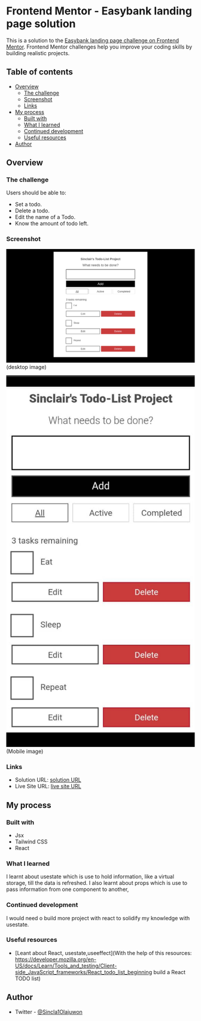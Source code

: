 
# Frontend Mentor - Easybank landing page solution

This is a solution to the [Easybank landing page challenge on Frontend Mentor](https://www.frontendmentor.io/challenges/easybank-landing-page-WaUhkoDN). Frontend Mentor challenges help you improve your coding skills by building realistic projects. 

## Table of contents

- [Overview](#overview)
  - [The challenge](#the-challenge)
  - [Screenshot](#screenshot)
  - [Links](#links)
- [My process](#my-process)
  - [Built with](#built-with)
  - [What I learned](#what-i-learned)
  - [Continued development](#continued-development)
  - [Useful resources](#useful-resources)
- [Author](#author)




## Overview

### The challenge

Users should be able to:

- Set a todo.
- Delete a todo.
- Edit the name of a Todo.
- Know the amount of todo left.

### Screenshot

![](./screencapture-todo-list-project-mrzp-vercel-app-2024-09-19-09_34_55.png)(desktop image)

![](./WhatsApp%20Image%202024-09-19%20at%209.38.06%20AM.jpeg)(Mobile image)




### Links

- Solution URL: [solution URL](https://github.com/sinclare210/TodoList-Project)
- Live Site URL: [live site URL](https://todo-list-project-mrzp.vercel.app/)

## My process

### Built with

- Jsx
- Tailwind CSS
- React




### What I learned

I learnt about usestate which is use to hold information, like a virtual storage, till the data is refreshed. I also learnt about props which is use to pass information from one component to another,


### Continued development

I would need o build more project with react to solidify my knowledge with usestate.



### Useful resources

- [Leant about React, usestate,useeffect](With the help of this resources: https://developer.mozilla.org/en-US/docs/Learn/Tools_and_testing/Client-side_JavaScript_frameworks/React_todo_list_beginning build a React TODO list) 


## Author

- Twitter - [@Sincla1Olajuwon](https://x.com/Sincla1Olajuwon?t=9Rl_pnqS5YlDRBy-PVlhWQ&s=09)



